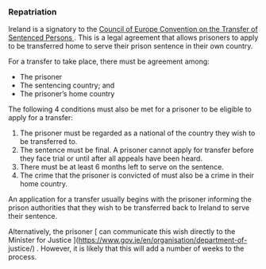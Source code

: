 ###  Repatriation

Ireland is a signatory to the [ Council of Europe Convention on the Transfer
of Sentenced Persons
](http://conventions.coe.int/Treaty/en/Treaties/Html/112.htm) . This is a
legal agreement that allows prisoners to apply to be transferred home to serve
their prison sentence in their own country.

For a transfer to take place, there must be agreement among:

  * The prisoner 
  * The sentencing country; and 
  * The prisoner’s home country 

The following 4 conditions must also be met for a prisoner to be eligible to
apply for a transfer:

  1. The prisoner must be regarded as a national of the country they wish to be transferred to. 
  2. The sentence must be final. A prisoner cannot apply for transfer before they face trial or until after all appeals have been heard. 
  3. There must be at least 6 months left to serve on the sentence. 
  4. The crime that the prisoner is convicted of must also be a crime in their home country. 

An application for a transfer usually begins with the prisoner informing the
prison authorities that they wish to be transferred back to Ireland to serve
their sentence.

Alternatively, the prisoner [ can communicate this wish directly to the
Minister for Justice ](https://www.gov.ie/en/organisation/department-of-
justice/) . However, it is likely that this will add a number of weeks to the
process.
